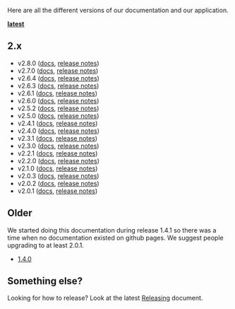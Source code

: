 Here are all the different versions of our documentation and our application.

**[latest](http://uw-madison-doit.github.io/uw-frame/latest/)**

## 2.x
+ v2.8.0 ([docs](http://uw-madison-doit.github.io/uw-frame/v2.8.0/), [release notes](https://github.com/UW-Madison-DoIT/uw-frame/releases/tag/v2.8.0))
+ v2.7.0 ([docs](http://uw-madison-doit.github.io/uw-frame/v2.7.0/), [release notes](https://github.com/UW-Madison-DoIT/uw-frame/releases/tag/v2.7.0))
+ v2.6.4 ([docs](http://uw-madison-doit.github.io/uw-frame/v2.6.4/), [release notes](https://github.com/UW-Madison-DoIT/uw-frame/releases/tag/v2.6.4))
+ v2.6.3 ([docs](http://uw-madison-doit.github.io/uw-frame/v2.6.3/), [release notes](https://github.com/UW-Madison-DoIT/uw-frame/releases/tag/v2.6.3))
+ v2.6.1 ([docs](http://uw-madison-doit.github.io/uw-frame/v2.6.1/), [release notes](https://github.com/UW-Madison-DoIT/uw-frame/releases/tag/v2.6.1))
+ v2.6.0 ([docs](http://uw-madison-doit.github.io/uw-frame/v2.6.0/), [release notes](https://github.com/UW-Madison-DoIT/uw-frame/releases/tag/v2.6.0))
+ v2.5.2 ([docs](http://uw-madison-doit.github.io/uw-frame/v2.5.2/), [release notes](https://github.com/UW-Madison-DoIT/uw-frame/releases/tag/v2.5.2))
+ v2.5.0 ([docs](http://uw-madison-doit.github.io/uw-frame/v2.5.0/), [release notes](https://github.com/UW-Madison-DoIT/uw-frame/releases/tag/v2.5.0))
+ v2.4.1 ([docs](http://uw-madison-doit.github.io/uw-frame/v2.4.1/), [release notes](https://github.com/UW-Madison-DoIT/uw-frame/releases/tag/v2.4.1))
+ v2.4.0 ([docs](http://uw-madison-doit.github.io/uw-frame/v2.4.0/), [release notes](https://github.com/UW-Madison-DoIT/uw-frame/releases/tag/v2.4.0))
+ v2.3.1 ([docs](http://uw-madison-doit.github.io/uw-frame/v2.3.1/), [release notes](https://github.com/UW-Madison-DoIT/uw-frame/releases/tag/v2.3.1))
+ v2.3.0 ([docs](http://uw-madison-doit.github.io/uw-frame/v2.3.0/), [release notes](https://github.com/UW-Madison-DoIT/uw-frame/releases/tag/v2.3.0))
+ v2.2.1 ([docs](http://uw-madison-doit.github.io/uw-frame/v2.2.1/), [release notes](https://github.com/UW-Madison-DoIT/uw-frame/releases/tag/v2.2.1))
+ v2.2.0 ([docs](http://uw-madison-doit.github.io/uw-frame/v2.2.0/), [release notes](https://github.com/UW-Madison-DoIT/uw-frame/releases/tag/v2.2.0))
+ v2.1.0 ([docs](http://uw-madison-doit.github.io/uw-frame/v2.1.0/), [release notes](https://github.com/UW-Madison-DoIT/uw-frame/releases/tag/v2.1.0))
+ v2.0.3 ([docs](http://uw-madison-doit.github.io/uw-frame/v2.0.3/), [release notes](https://github.com/UW-Madison-DoIT/uw-frame/releases/tag/v2.0.3))
+ v2.0.2 ([docs](http://uw-madison-doit.github.io/uw-frame/v2.0.2/), [release notes](https://github.com/UW-Madison-DoIT/uw-frame/releases/tag/v2.0.2))
+ v2.0.1 ([docs](http://uw-madison-doit.github.io/uw-frame/v2.0.1/), [release notes](https://github.com/UW-Madison-DoIT/uw-frame/releases/tag/v2.0.1))

## Older

 We started doing this documentation during release 1.4.1 so there was a time when no documentation existed on github pages. We suggest people upgrading to at least 2.0.1.
+ [1.4.0](http://uw-madison-doit.github.io/uw-frame/1.4.0/)


## Something else?
Looking for how to release? Look at the latest [Releasing](http://uw-madison-doit.github.io/uw-frame/latest/#/md/releasing) document.
